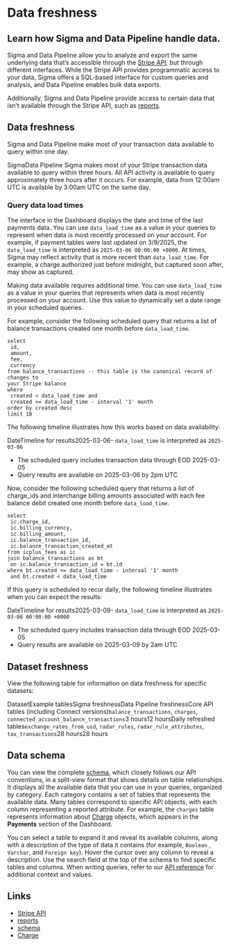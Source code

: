 # Data freshness

## Learn how Sigma and Data Pipeline handle data.

Sigma and Data Pipeline allow you to analyze and export the same underlying data
that’s accessible through the [Stripe API](https://docs.stripe.com/api), but
through different interfaces. While the Stripe API provides programmatic access
to your data, Sigma offers a SQL-based interface for custom queries and
analysis, and Data Pipeline enables bulk data exports.

Additionally, Sigma and Data Pipeline provide access to certain data that isn’t
available through the Stripe API, such as
[reports](https://docs.stripe.com/stripe-reports).

## Data freshness

Sigma and Data Pipeline make most of your transaction data available to query
within one day.

SigmaData Pipeline
Sigma makes most of your Stripe transaction data available to query within three
hours. All API activity is available to query approximately three hours after it
occurs. For example, data from 12:00am UTC is available by 3:00am UTC on the
same day.

### Query data load times

The interface in the Dashboard displays the date and time of the last payments
data. You can use `data_load_time` as a value in your queries to represent when
data is most recently processed on your account. For example, if payment tables
were last updated on 3/9/2025, the `data_load_time` is interpreted as
`2025-03-06 00:00:00 +0000`. At times, Sigma may reflect activity that is more
recent than `data_load_time`. For example, a charge authorized just before
midnight, but captured soon after, may show as captured.

Making data available requires additional time. You can use `data_load_time` as
a value in your queries that represents when data is most recently processed on
your account. Use this value to dynamically set a date range in your scheduled
queries.

For example, consider the following scheduled query that returns a list of
balance transactions created one month before `data_load_time`.

```
select
 id,
 amount,
 fee,
 currency
from balance_transactions -- this table is the canonical record of changes to
your Stripe balance
where
 created < data_load_time and
 created >= data_load_time - interval '1' month
order by created desc
limit 10
```

The following timeline illustrates how this works based on data availability:

DateTimeline for results2025-03-06- `data_load_time` is interpreted as
`2025-03-06`
- The scheduled query includes transaction data through EOD 2025-03-05
- Query results are available on 2025-03-06 by 2pm UTC

Now, consider the following scheduled query that returns a list of charge_ids
and interchange billing amounts associated with each fee balance debit created
one month before `data_load_time`.

```
select
 ic.charge_id,
 ic.billing_currency,
 ic.billing_amount,
 ic.balance_transaction_id,
 ic.balance_transaction_created_at
from icplus_fees as ic
join balance_transactions as bt
 on ic.balance_transaction_id = bt.id
where bt.created >= data_load_time - interval '1' month
 and bt.created < data_load_time
```

If this query is scheduled to recur daily, the following timeline illustrates
when you can expect the results:

DateTimeline for results2025-03-09- `data_load_time` is interpreted as
`2025-03-06 00:00:00 +0000`
- The scheduled query includes transaction data through EOD 2025-03-05
- Query results are available on 2025-03-09 by 2am UTC

## Dataset freshness

View the following table for information on data freshness for specific
datasets:

DatasetExample tablesSigma freshnessData Pipeline freshnessCore API tables
(including Connect versions)`balance_transactions`, `charges`,
`connected_account_balance_transactions`3 hours12 hoursDaily refreshed
tables`exchange_rates_from_usd`, `radar_rules`, `radar_rule_attributes`,
`tax_transactions`28 hours28 hours
## Data schema

You can view the complete [schema](https://dashboard.stripe.com/stripe-schema),
which closely follows our API conventions, in a split-view format that shows
details on table relationships. It displays all the available data that you can
use in your queries, organized by category. Each category contains a set of
tables that represents the available data. Many tables correspond to specific
API objects, with each column representing a reported attribute. For example,
the `charges` table represents information about
[Charge](https://docs.stripe.com/api#charge_object) objects, which appears in
the **Payments** section of the Dashboard.

You can select a table to expand it and reveal its available columns, along with
a description of the type of data it contains (for example, `Boolean` ,
`Varchar`, and `Foreign key`). Hover the cursor over any column to reveal a
description. Use the search field at the top of the schema to find specific
tables and columns. When writing queries, refer to our [API
reference](https://docs.stripe.com/api) for additional context and values.

## Links

- [Stripe API](https://docs.stripe.com/api)
- [reports](https://docs.stripe.com/stripe-reports)
- [schema](https://dashboard.stripe.com/stripe-schema)
- [Charge](https://docs.stripe.com/api#charge_object)